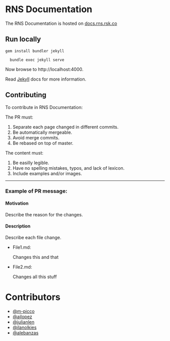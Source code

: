 # RNS Documentation

The RNS Documentation is hosted on [docs.rns.rsk.co](https://docs.rns.rsk.co)

## Run locally

``gem install bundler jekyll``

``  bundle exec jekyll serve``

Now browse to http://localhost:4000.

Read [Jekyll](https://jekyllrb.com) docs for more information.

## Contributing

To contribute in RNS Documentation:

The PR must:

1. Separate each page changed in different commits.
2. Be automatically mergeable.
3. Avoid merge commits.
4. Be rebased on top of master.

The content must:

1. Be easilly legible.
2. Have no spelling mistakes, typos, and lack of lexicon.
3. Include examples and/or images.

---

### Example of PR message:

#### Motivation

Describe the reason for the changes.

#### Description

Describe each file change.

- File1.md:

	Changes this and that

- File2.md:

	Changes all this stuff

# Contributors

- [@m-picco](https://github.com/m-picco)
- [@ajlopez](https://github.com/ajlopez)
- [@julianlen](https://github.com/julianlen)
- [@ilanolkies](https://github.com/ilanolkies)
- [@alebanzas](https://github.com/alebanzas)
